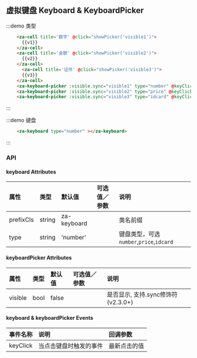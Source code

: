 <script>
const getValue = (v, key) => {
  if (key == 'delete') {
    return v.slice(0, -1)
  }
  return `${v}${key}`
}
export default {
  data() {
    return {
      visible1: false,
      visible2: false,
      visible3: false,
      v1:'',
      v2:'',
      v3:'',
    }
  },
  methods: {
    handleChange1(key) {
      if (['close', 'ok'].indexOf(key) > -1) {
        return;
      }
      this.v1 = getValue(this.v1, key)
      console.log(this.v1);
    },
    showPicker(name) {
      this[name] = true;
    },
    handleChange2(key) {
      if (['close', 'ok'].indexOf(key) > -1) {
        return;
      }
      this.v2 = getValue(this.v2, key)
      console.log(this.v2);
    },
    handleChange3(key) {
      if (['close', 'ok'].indexOf(key) > -1) {
        return;
      }
      this.v3 = getValue(this.v3, key)
      console.log(this.v3);
    },
  },
};
</script>

## 虚拟键盘 Keyboard & KeyboardPicker

:::demo 类型
```html
    <za-cell title='数字' @click="showPicker('visible1')">
      {{v1}}
    </za-cell>
    <za-cell title='金额' @click="showPicker('visible2')">
      {{v2}}
    </za-cell>
      <za-cell title='证件' @click="showPicker('visible3')">
      {{v3}}
    </za-cell>
    <za-keyboard-picker :visible.sync="visible1" type="number" @keyClick="handleChange1" ></za-keyboard-picker>
    <za-keyboard-picker :visible.sync="visible2" type="price" @keyClick="handleChange2" ></za-keyboard-picker>
    <za-keyboard-picker :visible.sync="visible3" type="idcard" @keyClick="handleChange3" ></za-keyboard-picker>
```
:::

:::demo 键盘
```html
    <za-keyboard type="number" ></za-keyboard>
```
:::

### API

#### keyboard Attributes

| 属性 | 类型 | 默认值 | 可选值／参数 | 说明 |
| :--- | :--- | :--- | :--- | :--- |
| prefixCls | string | za-keyboard | | 类名前缀 |
| type | string | 'number' | | 键盘类型，可选`number`,`price`,`idcard` |


#### keyboardPicker Attributes

| 属性 | 类型 | 默认值 | 可选值／参数 | 说明 |
| :--- | :--- | :--- | :--- | :--- |
| visible | bool | false | | 是否显示, 支持.sync修饰符 (v2.3.0+) |

#### keyboard & keyboardPicker Events
| 事件名称 | 说明 | 回调参数 |
| :--- | :--- | :--- |
| keyClick | 当点击键盘时触发的事件 | 最新点击的值 |